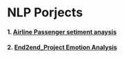 # NLP Porjects
#### 1. [Airline Passenger setiment anaysis](/Airline%20Passanger%20sentiment%20analysis/)
#### 2. [End2end_Project Emotion Analysis](/End2end_EmotionAnalysis/)
